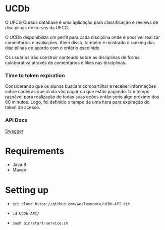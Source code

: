 # UCDb

O UFCG Cursos database é uma aplicação para classificação e reviews de disciplinas de cursos da UFCG.

O UCDb disponibiliza um perfil para cada disciplina onde é possível realizar comentários e avaliações. Além disso, também é mostrado o ranking das disciplinas de acordo com o critério escolhido.

Os usuários irão construir conteúdo sobre as disciplinas de forma colaborativa através de comentários e likes nas disciplinas.

### Time to token expiration
Considerando que os alunos buscam compartilhar e receber informações sobre cadeiras que ainda vão pagar ou que estão pagando. Um tempo razoável para realização de todas suas ações então seria algo próximo dos 60 minutos.  Logo, foi definido o tempo de uma hora para expiração do token de acesso.

### API Docs

[Swagger](https://app.swaggerhub.com/apis/wesleymonte/UCDb/1.0) 

# Requirements

* Java 8
* Maven

# Setting up

*  `git clone https://github.com/wesleymonte/UCDb-API.git`

*  `cd UCDb-API/`

*  `bash bin/start-service.sh`
